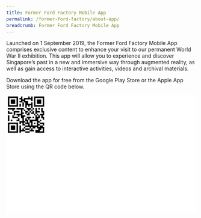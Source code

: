 ```yaml
---
title: Former Ford Factory Mobile App
permalink: /former-ford-factory/about-app/
breadcrumb: Former Ford Factory Mobile App
---
```

Launched on 1 September 2019, the Former Ford Factory Mobile App comprises exclusive content to enhance your visit to our permanent World War II exhibition. This app will allow you to experience and discover Singapore’s past in a new and immersive way through augmented reality, as well as gain access to interactive activities, videos and archival materials.

Download the app for free from the Google Play Store or the Apple App Store using the QR code below.

![](/images/FFF%20Mobile%20QR%20Code%201.jpg)